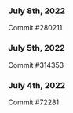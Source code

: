 ### July 8th, 2022

Commit #280211

### July 5th, 2022

Commit #314353


### July 4th, 2022

Commit #72281
